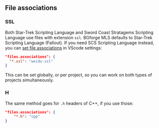 ## File associations

### SSL

Both Star-Trek Scripting Language and Sword Coast Stratagems Scripting Language use files with extension `ssl`. BGforge MLS defaults to Star-Trek Scripting Language (Fallout). If you need SCS Scripting Language instead, you can [set file associations](https://code.visualstudio.com/docs/languages/overview#_changing-the-language-for-the-selected-file) in VScode settings:

```json
"files.associations": {
  "*.ssl": "weidu-ssl"
}
```

This can be set globally, or per project, so you can work on both types of projects simultaneously.

### H

The same method goes for `.h` headers of C++, if you use those:
```json
"files.associations": {
    "*.h": "cpp"
}
```
